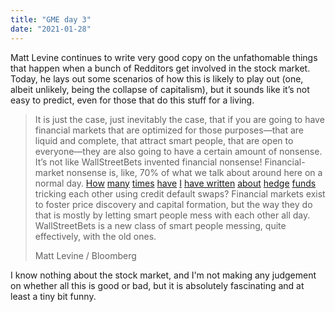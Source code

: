 ```yaml
---
title: "GME day 3"
date: "2021-01-28"
---
```


Matt Levine continues to write very good copy on the unfathomable things that happen when a bunch of Redditors get involved in the stock market.<!--more--> Today, he lays out some scenarios of how this is likely to play out (one, albeit unlikely, being the collapse of capitalism), but it sounds like it’s not easy to predict, even for those that do this stuff for a living.

> It is just the case, just inevitably the case, that if you are going to have financial markets that are optimized for those purposes—that are liquid and complete, that attract smart people, that are open to everyone—they are also going to have a certain amount of nonsense. It’s not like WallStreetBets invented financial nonsense! Financial-market nonsense is, like, 70% of what we talk about around here on a normal day. [How](https://www.bloomberg.com/opinion/articles/2018-05-18/sinful-derivatives-have-their-uses) [many](https://www.bloomberg.com/opinion/articles/2019-05-23/maybe-companies-will-get-rid-of-cds) [times](https://www.bloomberg.com/opinion/articles/2019-06-25/regulators-don-t-enjoy-cds-games) [have](https://www.bloomberg.com/opinion/articles/2019-01-15/sometimes-cds-is-on-the-wrong-company) [I](https://www.bloomberg.com/opinion/articles/2018-12-13/credit-default-swaps-get-weird-after-sears-bankruptcy) [have written](https://www.bloomberg.com/opinion/articles/2019-03-05/neiman-marcus-does-some-cds-stuff-too) [about](https://www.bloomberg.com/opinion/articles/2018-05-01/another-weird-deal-upsets-cds-traders) [hedge](https://www.bloombergquint.com/view/blackstone-may-do-its-cleverest-cds-trade-again) [funds](https://www.bloomberg.com/opinion/articles/2018-06-28/credit-derivatives-bring-people-together) tricking each other using credit default swaps? Financial markets exist to foster price discovery and capital formation, but the way they do that is mostly by letting smart people mess with each other all day. WallStreetBets is a new class of smart people messing, quite effectively, with the old ones.
> 
> Matt Levine / Bloomberg

I know nothing about the stock market, and I'm not making any judgement on whether all this is good or bad, but it is absolutely fascinating and at least a tiny bit funny.
